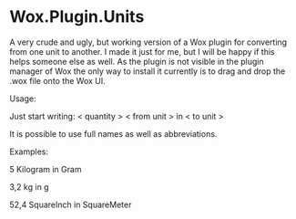 # Wox.Plugin.Units
A very crude and ugly, but working version of a Wox plugin for converting from one unit to another.
I made it just for me, but I will be happy if this helps someone else as well. 
As the plugin is not visible in the plugin manager of Wox the only way to install it currently is to drag and drop the .wox file onto the Wox UI.

Usage:

Just start writing: < quantity > < from unit > in < to unit >
  
It is possible to use full names as well as abbreviations.

Examples:

5 Kilogram in Gram

3,2 kg in g

52,4 SquareInch in SquareMeter
